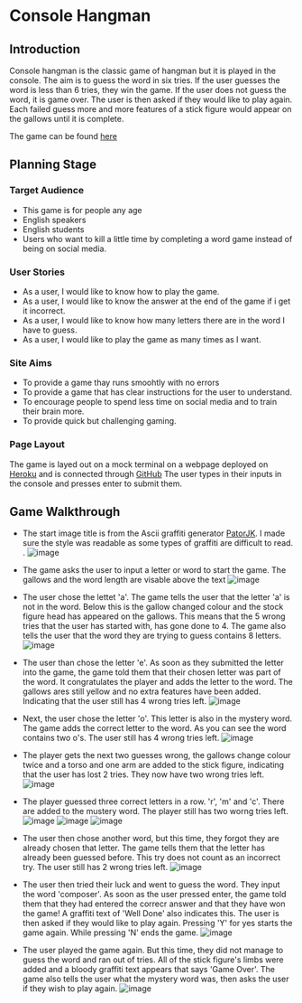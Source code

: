 # Console Hangman

## Introduction
Console hangman is the classic game of hangman but it is played in the console.
The aim is to guess the word in six tries. If the user guesses the word is less than 6 tries, they win the game. If the user does not guess the word, it is game over. The user is then asked if they would like to play again.
Each failed guess more and more features of a stick figure would appear on the gallows until it is complete.

The game can be found [here](https://console-hangman.herokuapp.com/)

## Planning Stage 
### Target Audience 
- This game is for people any age
- English speakers
- English students
- Users who want to kill a little time by completing a word game instead of being on social media.

### User Stories
- As a user, I would like to know how to play the game.
- As a user, I would like to know the answer at the end of the game if i get it incorrect.
- As a user, I would like to know how many letters there are in the word I have to guess.
- As a user, I would like to play the game as many times as I want.

### Site Aims
- To provide a game thay runs smoohtly with no errors
- To provide a game that has clear instructions for the user to understand.
- To encourage people to spend less time on social media and to train their brain more.
- To provide quick but challenging gaming.

### Page Layout
The game is layed out on a mock terminal on a webpage deployed on [Heroku](https://www.heroku.com/) and is connected through [GitHub](https://github.com)
The user types in their inputs in the console and presses enter to submit them. 


## Game Walkthrough
- The start image title is from the Ascii graffiti generator [PatorJK](http://patorjk.com/software/taag/#p=testall&f=Stop&t=Console%20Hangman). I made sure the style was readable as some types of graffiti are difficult to read.
.
![image](assets/images/start.png)

- The game asks the user to input a letter or word to start the game. The gallows and the word length are visable above the text
![image](assets/images/enter-word.png)

- The user chose the lettet 'a'. The game tells the user that the letter 'a' is not in the word. Below this is the gallow changed colour and the stock figure head has appeared on the gallows. This means that the 5 wrong tries that the user has started with, has gone done to 4. The game also tells the user that the word they are trying to guess contains 8 letters.
![image](assets/images/first-fail.png)

- The user than chose the letter 'e'. As soon as they submitted the letter into the game, the game told them that their chosen letter was part of the word. It congratulates the player and adds the letter to the word. The gallows ares still yellow and no extra features have been added. Indicating that the user still has 4 wrong tries left.
![image](assets/images/first-correct.png)

- Next, the user chose the letter 'o'. This letter is also in the mystery word. The game adds the correct letter to the word. As you can see the word contains two o's. The user still has 4 wrong tries left.
![image](assets/images/second-correct.png)

- The player gets the next two guesses wrong, the gallows change colour twice and a torso and one arm are added to the stick figure, indicating that the user has lost 2 tries. They now have two wrong tries left.
![image](assets/images/second-third-fail.png)

- The player guessed three correct letters in a row. 'r', 'm' and 'c'. There are added to the mustery word. The player still has two worng tries left.
![image](assets/images/third-correct..png)
![image](assets/images/forth-correct.png)
![image](assets/images/fifth-correct.png)

- The user then chose another word, but this time, they forgot they are already chosen that letter. The game tells them that the letter has already been guessed before. This try does not count as an incorrect try. The user still has 2 wrong tries left.
![image](assets/images/repeated-letter.png)

- The user then tried their luck and went to guess the word. They input the word 'composer'. As soon as the user pressed enter, the game told them that they had entered the correcr answer and that they have won the game! A graffiti text of 'Well Done' also indicates this. The user is then asked if they would like to play again. Pressing 'Y' for yes starts the game again. While pressing 'N' ends the game.
![image](assets/images/game-won.png)

- The user played the game again. But this time, they did not manage to guess the word and ran out of tries.
All of the stick figure's limbs were added and a bloody graffiti text appears that says 'Game Over'. The game also tells the user what the mystery word was, then asks the user if they wish to play again.
![image](assets/images/game-over.png)